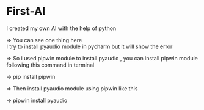 # First-AI
I created my own AI with the help of python

=> You can see one thing here  
I try to install pyaudio module in pycharm but it will show the error

=> So i used pipwin module to install pyaudio ,  you can install pipwin module following this command in terminal
  
->  pip install pipwin

=> Then install pyaudio module using pipwin  like this 

-> pipwin install pyaudio


